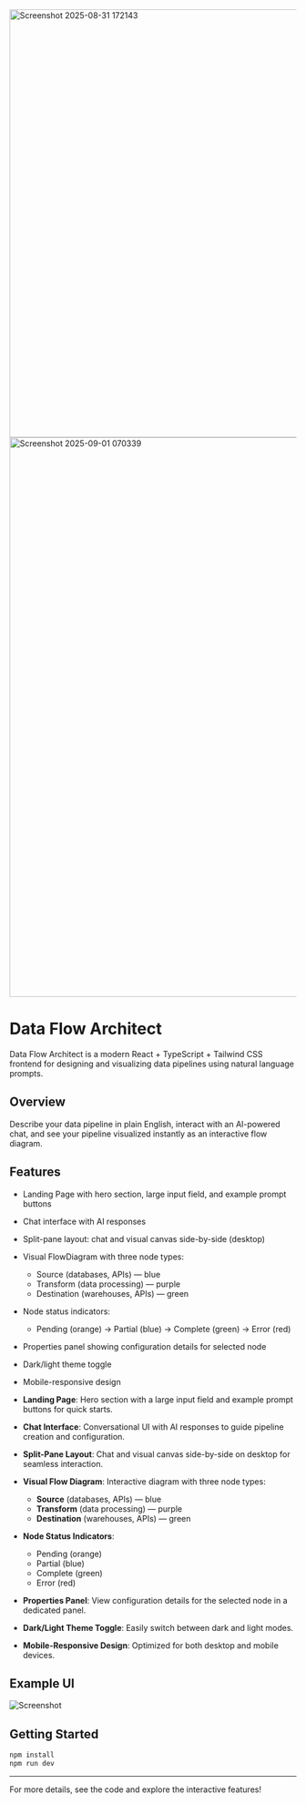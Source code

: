 
<img width="1716" height="752" alt="Screenshot 2025-08-31 172143" src="https://github.com/user-attachments/assets/881f0110-b9a6-4b29-9105-6a2fb417a8cb" />

<img width="1900" height="983" alt="Screenshot 2025-09-01 070339" src="https://github.com/user-attachments/assets/12158e01-614a-40e2-99dd-1c8af9a89ac4" />




# Data Flow Architect

Data Flow Architect is a modern React + TypeScript + Tailwind CSS frontend for designing and visualizing data pipelines using natural language prompts.

## Overview
Describe your data pipeline in plain English, interact with an AI-powered chat, and see your pipeline visualized instantly as an interactive flow diagram.

## Features
- Landing Page with hero section, large input field, and example prompt buttons
- Chat interface with AI responses
- Split-pane layout: chat and visual canvas side-by-side (desktop)
- Visual FlowDiagram with three node types:
	- Source (databases, APIs) — blue
	- Transform (data processing) — purple
	- Destination (warehouses, APIs) — green
- Node status indicators:
	- Pending (orange) → Partial (blue) → Complete (green) → Error (red)
- Properties panel showing configuration details for selected node
- Dark/light theme toggle
- Mobile-responsive design

- **Landing Page**: Hero section with a large input field and example prompt buttons for quick starts.
- **Chat Interface**: Conversational UI with AI responses to guide pipeline creation and configuration.
- **Split-Pane Layout**: Chat and visual canvas side-by-side on desktop for seamless interaction.
- **Visual Flow Diagram**: Interactive diagram with three node types:
	- **Source** (databases, APIs) — blue
	- **Transform** (data processing) — purple
	- **Destination** (warehouses, APIs) — green
- **Node Status Indicators**:
	- Pending (orange)
	- Partial (blue)
	- Complete (green)
	- Error (red)
- **Properties Panel**: View configuration details for the selected node in a dedicated panel.
- **Dark/Light Theme Toggle**: Easily switch between dark and light modes.
- **Mobile-Responsive Design**: Optimized for both desktop and mobile devices.

## Example UI

![Screenshot](https://github.com/user-attachments/assets/881f0110-b9a6-4b29-9105-6a2fb417a8cb)

## Getting Started

```bash
npm install
npm run dev
```

---
For more details, see the code and explore the interactive features!
